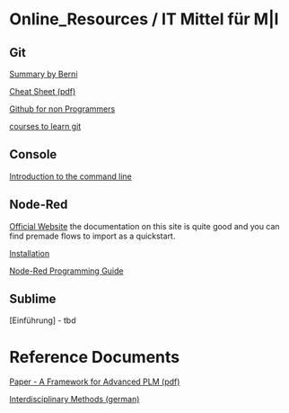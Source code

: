 # Online_Resources / IT Mittel für M|I

## Git

[Summary by Berni](https://github.com/HSRLCLab/Online_Resources/blob/master/git.md)

[Cheat Sheet (pdf)](https://github.com/HSRLCLab/Online_Resources/blob/master/github-git-cheat-sheet.pdf)

[Github for non Programmers](https://github.com/tvanantwerp/github-for-non-programmers/blob/master/SUMMARY.md)

[courses to learn git](https://hackernoon.com/top-5-free-courses-to-learn-git-and-github-best-of-lot-2f394c6533b0)

## Console

[Introduction to the command line](https://tutorial.djangogirls.org/en/intro_to_command_line/)

## Node-Red

[Official Website](https://nodered.org/) the documentation on this site is quite good and you can find premade flows to import as a quickstart.

[Installation](https://nodered.org/docs/getting-started/installation)

[Node-Red Programming Guide](http://noderedguide.com/)

## Sublime 

[Einführung] - tbd

# Reference Documents

[Paper - A Framework for Advanced PLM (pdf)](https://github.com/HSRLCLab/Online_Resources/blob/master/A%20Framework%20for%20Advanced%20PLM-09.pdf)

[Interdisciplinary Methods (german)](https://github.com/HSRLCLab/Online_Resources/blob/master/Interdisz-Konstrmeth-VDI-Konstruktion1218.pdf)

